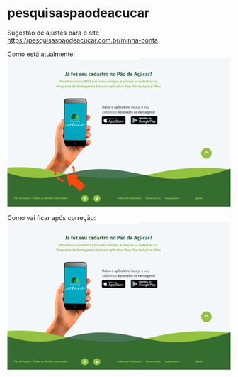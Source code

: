 # pesquisaspaodeacucar
Sugestão de ajustes para o site https://pesquisaspaodeacucar.com.br/minha-conta


Como está atualmente:
![alt text](fix-me.jpg)


Como vai ficar após correção:
![alt text](new.jpg)
